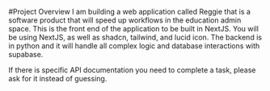#Project Overview
I am building a web application called Reggie that is a software product that will speed up workflows in the education admin space.
This is the front end of the application to be built in NextJS.
You will be using NextJS, as well as shadcn, tailwind, and lucid icon.
The backend is in python and it will handle all complex logic and database interactions with supabase.

If there is specific API documentation you need to complete a task, please ask for it instead of guessing.
